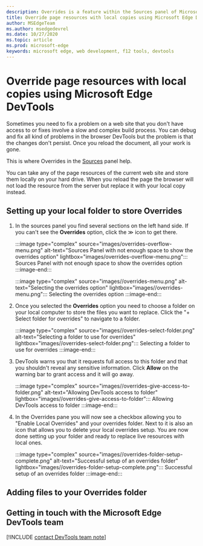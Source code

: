 ```yaml
---
description: Overrides is a feature within the Sources panel of Microsoft Edge DevTools that allows you to copy page resources to your hard drive. When you reload the page, DevTools will not load the resource but replace it with your local copy instead. 
title: Override page resources with local copies using Microsoft Edge DevTools
author: MSEdgeTeam
ms.author: msedgedevrel
ms.date: 10/27/2020 
ms.topic: article
ms.prod: microsoft-edge
keywords: microsoft edge, web development, f12 tools, devtools
---
```


# Override page resources with local copies using Microsoft Edge DevTools  

Sometimes you need to fix a problem on a web site that you don't have access to or fixes involve a slow and complex build process. You can debug and fix all kind of problems in the browser DevTools but the problem is that the changes don't persist. Once you reload the document, all your work is gone. 

This is where Overrides in the [Sources][DevToolsSourcesPanel] panel help.  

You can take any of the page resources of the current web site and store them locally on your hard drive. When you reload the page the browser will not load the resource from the server but replace it with your local copy instead.

## Setting up your local folder to store Overrides

1.  In the sources panel you find several sections on the left hand side. If you can't see the **Overrides** option, click the ≫ icon to get there.

    :::image type="complex" source="images/overrides-overflow-menu.png" alt-text="Sources Panel with not enough space to show the overrides option" lightbox="images/overrides-overflow-menu.png":::
      Sources Panel with not enough space to show the overrides option 
    :::image-end:::  

    :::image type="complex" source="images//overrides-menu.png" alt-text="Selecting the overrides option" lightbox="images//overrides-menu.png":::
      Selecting the overrides option
    :::image-end:::  

1.  Once you selected the **Overrides** option you need to choose a folder on your local computer to store the files you want to replace. Click the "+ Select folder for overrides" to navigate to a folder. 

    :::image type="complex" source="images//overrides-select-folder.png" alt-text="Selecting a folder to use for overrides" lightbox="images//overrides-select-folder.png":::
      Selecting a folder to use for overrides 
    :::image-end:::  

1.  DevTools warns you that it requests full access to this folder and that you shouldn't reveal any sensitive information. Click **Allow** on the warning bar to grant access and it will go away. 

    :::image type="complex" source="images//overrides-give-access-to-folder.png" alt-text="Allowing DevTools access to folder" lightbox="images//overrides-give-access-to-folder":::
      Allowing DevTools access to folder 
    :::image-end:::  

1.  In the Overrides pane you will now see a checkbox allowing you to "Enable Local Overrides" and your overrides folder. Next to it is also an icon that allows you to delete your local overrides setup. You are now done setting up your folder and ready to replace live resources with local ones.

    :::image type="complex" source="images//overrides-folder-setup-complete.png" alt-text="Successful setup of an overrides folder" lightbox="images//overrides-folder-setup-complete.png":::
      Successful setup of an overrides folder 
    :::image-end:::  

## Adding files to your Overrides folder
  
  
## Getting in touch with the Microsoft Edge DevTools team  

[!INCLUDE [contact DevTools team note](../includes/contact-devtools-team-note.md)]  

<!-- links -->  

[DevtoolsConsoleIndex]: ../console/index.md "Console overview | Microsoft Docs"  
[DevToolsSourcesPanel]: ../sources.md "Sources panel overview | Microsoft Docs"  

